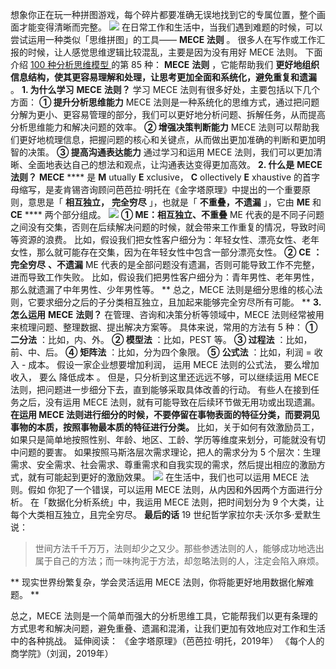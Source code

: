 想象你正在玩一种拼图游戏，每个碎片都要准确无误地找到它的专属位置，整个画面才能变得清晰而完整。
![](https://mmbiz.qpic.cn/mmbiz_png/giaycic3UNwo3qKibvZKWFF3IFV38eSWXXwBhzhhdDQhkrkNB42ooaLjZAu6R15aaFrsXLK4ibFLHEwx7iaaJwNVuuQ/640?wx_fmt=png&from=appmsg)
在日常工作和生活中，当我们遇到难题的时候，可以尝试运用一种类似「思维拼图」的工具—— **MECE 法则** 。
很多人在写作或工作汇报的时候，让人感觉思维逻辑比较混乱，主要是因为没有用好 MECE 法则。  下面介绍  [ 100 种分析思维模型
](https://mp.weixin.qq.com/mp/appmsgalbum?__biz=MzA4ODE2OTIxMw==&action=getalbum&album_id=1701638273011351554#wechat_redirect)
的第 85 种： **MECE** **法则** ，它能帮助我们 **更好地组织信息结构，使其更容易理解和处理，让思考更加全面和系统化，避免重复和遗漏**
。  **1\. 为什么学习** **MECE** **法则？** 学习 MECE 法则有很多好处，主要包括以下几个方面：  **① 提升分析思维能力**
MECE 法则是一种系统化的思维方式，通过把问题分解为更小、更容易管理的部分，我们可以更好地分析问题、拆解任务，从而提高分析思维能力和解决问题的效率。
**② 增强决策判断能力** MECE 法则可以帮助我们更好地梳理信息，把握问题的核心和关键点，从而做出更加准确的判断和更加明智的决策。  **③
提高沟通表达能力** 通过学习和运用 MECE 法则，我们可以更加清晰、全面地表达自己的想法和观点，让沟通表达变得更加高效。  **2\. 什么是**
**MECE** **法则？** **MECE** **** 是 **M** utually **E** xclusive， **C**
ollectively **E** xhaustive 的首字母缩写，是麦肯锡咨询顾问芭芭拉·明托在《金字塔原理》中提出的一个重要原则，意思是「
**相互独立，** **完全穷尽** 」，也就是「 **不重叠，不遗漏** 」，它由 **ME** 和 **CE** **** 两个部分组成。
![](https://mmbiz.qpic.cn/mmbiz_png/giaycic3UNwo3qKibvZKWFF3IFV38eSWXXwnZEqibElbuZaWyQRxAGp0215vYichITJCqqne6IFBqoP9mRxnjrKic7Ow/640?wx_fmt=png&from=appmsg)
**① ME：相互独立、不重叠** ME 代表的是不同子问题之间没有交集，否则在后续解决问题的时候，就会带来工作重复的情况，导致时间等资源的浪费。
比如，假设我们把女性客户细分为：年轻女性、漂亮女性、老年女性，那么就可能存在交集，因为在年轻女性中包含一部分漂亮女性。  **②** **CE**
**：** **完全穷尽** **、不遗漏** ME 代表的是全部问题没有遗漏，否则可能导致工作不完整，进而导致工作失败。
比如，假设我们把男性客户细分为：青年男性、老年男性，那么就遗漏了中年男性、少年男性等。  ** 总之，MECE
法则是细分思维的核心法则，它要求细分之后的子分类相互独立，且加起来能够完全穷尽所有可能。  ** **3\. 怎么运用** **MECE** **法则？**
在管理、咨询和决策分析等领域中，MECE 法则经常被用来梳理问题、整理数据、提出解决方案等。  具体来说，常用的方法有 5 种：  **①**
**二分法** ：比如，内、外。  **② 模型法** ：比如，PEST 等。  **③ 过程法** ：比如，前、中、后。  **④** **矩阵法**
：比如，分为四个象限。  **⑤** **公式法** ：比如，利润 = 收入 - 成本。  假设一家企业想要增加利润，  运用 MECE 法则的公式法，
要么增加收入，  要么  降低成本  。  但是，只分析到这里还远远不够，可以继续运用 MECE 法则，把问题进一步细分下去，直到能够采取具体改善的行动。
有些人在接到任务之后，没有运用 MECE 法则，就有可能导致在后续环节做无用功或出现遗漏。  **在运用 MECE
法则进行细分的时候，不要停留在事物表面的特征分类，而要洞见事物的本质，按照事物最本质的特征进行分类。**
比如，关于如何有效激励员工，如果只是简单地按照性别、年龄、地区、工龄、学历等维度来划分，可能就没有切中问题的要害。
如果按照马斯洛层次需求理论，把人的需求分为 5
个层次：生理需求、安全需求、社会需求、尊重需求和自我实现的需求，然后提出相应的激励方式，就有可能起到更好的激励效果。
![](https://mmbiz.qpic.cn/mmbiz_png/giaycic3UNwo3qKibvZKWFF3IFV38eSWXXwBE4dWqXd3zPO8GZt7r9g452LNV3PzaEB72uctU0ibYvIibeG2h0Hateg/640?wx_fmt=png&from=appmsg)
在生活中，我们也可以运用 MECE 法则。假如  你犯了一个错误，可以运用 MECE 法则，从内因和外因两个方面进行分析。  在「数据化分析系统」中，我运用
MECE 法则，把时间划分为 9 个大类，让每个大类相互独立，且完全穷尽。  **最后的话** 19 世纪哲学家拉尔夫·沃尔多·爱默生说：

> 世间方法千千万万，法则却少之又少。那些参透法则的人，能够成功地选出属于自己的方法；而一味拘泥于方法，却忽略法则的人，注定会陷入麻烦。

** 现实世界纷繁复杂，学会灵活运用 MECE 法则，你将能更好地用数据化解难题。  **

总之，MECE
法则是一个简单而强大的分析思维工具，它能帮我们以更有条理的方式思考和解决问题，避免重叠、遗漏和混淆，让我们更加有效地应对工作和生活中的各种挑战。
延伸阅读：  《金字塔原理》（芭芭拉·明托，2019年）  《每个人的商学院》（刘润，2019年）